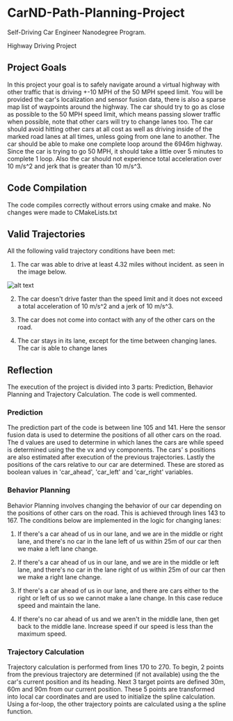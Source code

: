# CarND-Path-Planning-Project
Self-Driving Car Engineer Nanodegree Program.

Highway Driving Project

[image1]: ./images/img.jpg "Path Planning"

## Project Goals
In this project your goal is to safely navigate around a virtual highway with other traffic that is driving +-10 MPH of the 50 MPH speed limit. You will be provided the car's localization and sensor fusion data, there is also a sparse map list of waypoints around the highway. The car should try to go as close as possible to the 50 MPH speed limit, which means passing slower traffic when possible, note that other cars will try to change lanes too. The car should avoid hitting other cars at all cost as well as driving inside of the marked road lanes at all times, unless going from one lane to another. The car should be able to make one complete loop around the 6946m highway. Since the car is trying to go 50 MPH, it should take a little over 5 minutes to complete 1 loop. Also the car should not experience total acceleration over 10 m/s^2 and jerk that is greater than 10 m/s^3.

## Code Compilation
The code compiles correctly without errors using cmake and make. No changes were made to CMakeLists.txt

## Valid Trajectories
All the following valid trajectory conditions have been met:

1. The car was able to drive at least 4.32 miles without incident. as seen in the image below.

![alt text][image1]

2. The car doesn't drive faster than the speed limit and it does not exceed a total acceleration of 10 m/s^2 and a jerk of 10 m/s^3.

3. The car does not come into contact with any of the other cars on the road.

4. The car stays in its lane, except for the time between changing lanes. The car is able to change lanes

## Reflection

The execution of the project is divided into 3 parts: Prediction, Behavior Planning and Trajectory Calculation. The code is well commented.

### Prediction
The prediction part of the code is between line 105 and 141.
Here the sensor fusion data is used to determine the positions of all other cars on the road. The d values are used to determine in which lanes the cars are while speed is determined using the the vx and vy components. The cars' s positions are also estimated after execution of the previous trajectories. Lastly the positions of the cars relative to our car are determined. These are stored as boolean values in 'car_ahead', 'car_left' and 'car_right' variables.

### Behavior Planning
Behavior Planning involves changing the behavior of our car depending on the positions of other cars on the road. This is achieved through lines 143 to 167. The conditions below are implemented in the logic for changing lanes:
1. If there's a car ahead of us in our lane, and we are in the middle or right lane, and there's no car in the lane left of us  within 25m of our car then we make a left lane change.

2. If there's a car ahead of us in our lane, and we are in the middle or left lane, and there's no car in the lane right of us within 25m of our car then we make a right lane change.

3. If there's a car ahead of us in our lane, and there are cars either to the right or left of us so we cannot make a lane change. In this case reduce speed and maintain the lane.

4. If there's no car ahead of us and we aren't in the middle lane, then get back to the middle lane. Increase speed if our speed is less than the maximum speed.

### Trajectory Calculation
Trajectory calculation is performed from lines 170 to 270. To begin, 2 points from the previous trajectory are determined (if not available) using the the car's current position and its heading. Next 3 target points are defined 30m, 60m and 90m from our current position. These 5 points are transformed into local car coordinates and are used to initialize the spline calculation. Using a for-loop, the other trajectory points are calculated using a the spline function.
